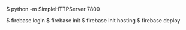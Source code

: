 $ python -m SimpleHTTPServer 7800

$ firebase login
$ firebase init
$ firebase init hosting
$ firebase deploy
